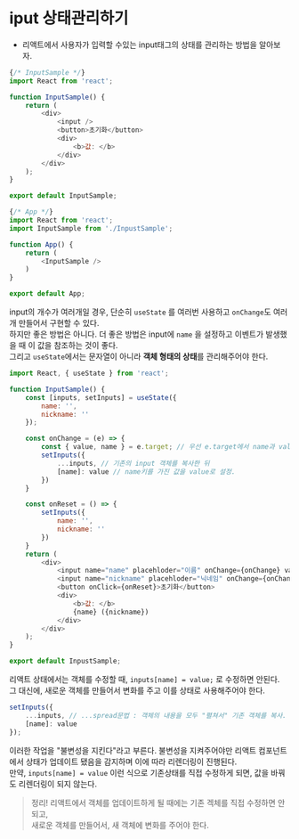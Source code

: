 # iput 상태관리하기
- 리액트에서 사용자가 입력할 수있는 input태그의 상태를 관리하는 방법을 알아보자.
``` javascript
{/* InputSample */}
import React from 'react';

function InputSample() {
    return (
        <div>
            <input />
            <button>초기화</button>
            <div>
                <b>값: </b>
            </div>
        </div>
    );
}

export default InputSample;
```
``` javascript
{/* App */}
import React from 'react';
import InputSample from './InpustSample';

function App() {
    return (
        <InputSample />
    )
}

export default App;
```
input의 개수가 여러개일 경우, 단순히 `useState` 를 여러번 사용하고 `onChange`도 여러개 만들어서 구현할 수 있다.<br/>하지만 좋은 방법은 아니다. 더 좋은 방법은 input에 `name` 을 설정하고 이벤트가 발생했을 때 이 값을 참조하는 것이 좋다.<br/>그리고 `useState`에서는 문자열이 아니라 **객체 형태의 상태**를 관리해주어야 한다.
``` javascript
import React, { useState } from 'react';

function InputSample() {
    const [inputs, setInputs] = useState({
        name: '',
        nickname: ''
    });

    const onChange = (e) => {
        const { value, name } = e.target; // 우선 e.target에서 name과 value추출.
        setInputs({
            ...inputs, // 기존의 input 객체를 복사한 뒤
            [name]: value // name키를 가진 값을 value로 설정.
        }) 
    }

    const onReset = () => {
        setInputs({
            name: '',
            nickname: ''
        })
    }
    return (
        <div>
            <input name="name" placehloder="이름" onChange={onChange} value={name} />
            <input name="nickname" placehloder="닉네임" onChange={onChange} value={nickname} />
            <button onClick={onReset}>초기화</button>
            <div>
                <b>값: </b>
                {name} ({nickname})
            </div>
        </div>
    );
}

export default InpustSample;
```

리액트 상태에서는 객체를 수정할 때,
`inputs[name] = value;` 로 수정하면 안된다. <br> 그 대신에, 새로운 객체를 만들어서 변화를 주고 이를 상태로 사용해주어야 한다.<br/>
``` javascript
setInputs({
    ...inputs, // ...spread문법 : 객체의 내용을 모두 "펼쳐서" 기존 객체를 복사.
    [name]: value
});
```
이러한 작업을 "불변성을 지킨다"라고 부른다. 불변성을 지켜주어야만 리액트 컴포넌트에서 상태가 업데이트 됐음을 감지하며 이에 따라 리렌더링이 진행된다.<br/>만약, `inputs[name] = value` 이런 식으로 기존상태를 직접 수정하게 되면, 값을 바꿔도 리렌더링이 되지 않는다.
> 정리!
> 리액트에서 객체를 업데이트하게 될 때에는 기존 겍체를 직접 수정하면 안되고,<br/>새로운 객체를 만들어서, 새 객체에 변화를 주어야 한다.
